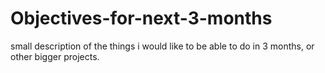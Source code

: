 # Objectives-for-next-3-months
small description of the things i would like to be able to do in 3 months, or other bigger projects. 
